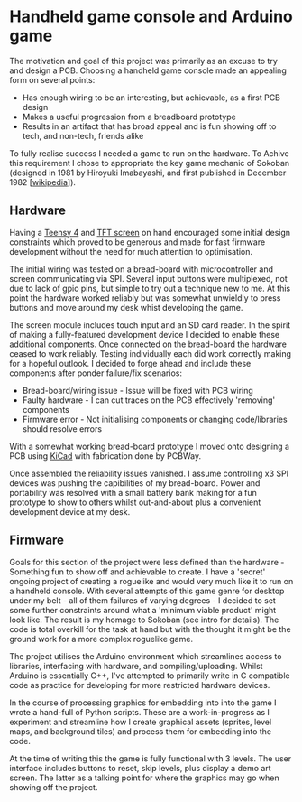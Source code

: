# Handheld game console and Arduino game

The motivation and goal of this project was primarily as an excuse to try and design a PCB. Choosing a handheld game console made an appealing form on several points:

- Has enough wiring to be an interesting, but achievable, as a first PCB design
- Makes a useful progression from a breadboard prototype
- Results in an artifact that has broad appeal and is fun showing off to tech, and non-tech, friends alike  

To fully realise success I needed a game to run on the hardware. To Achive this requirement I chose to appropriate the key game mechanic of Sokoban (designed in 1981 by Hiroyuki Imabayashi, and first published in December 1982 [[wikipedia](https://en.wikipedia.org/wiki/Sokoban)]).

## Hardware

Having a [Teensy 4](https://www.pjrc.com/store/teensy40.html) and [TFT screen](https://www.pjrc.com/store/display_ili9341_touch.html) on hand encouraged some initial design constraints which proved to be generous and made for fast firmware development without the need for much attention to optimisation.

The initial wiring was tested on a bread-board with microcontroller and screen communicating via SPI. Several input buttons were multiplexed, not due to lack of gpio pins, but simple to try out a technique new to me. At this point the hardware worked reliably but was somewhat unwieldly to press buttons and move around my desk whist developing the game. 

The screen module includes touch input and an SD card reader. In the spirit of making a fully-featured development device I decided to enable these additional components. Once connected on the bread-board the hardware ceased to work reliably. Testing individually each did work correctly making for a hopeful outlook. I decided to forge ahead and include these components after ponder failure/fix scenarios:

- Bread-board/wiring issue - Issue will be fixed with PCB wiring
- Faulty hardware - I can cut traces on the PCB effectively 'removing' components
- Firmware error - Not initialising components or changing code/libraries should resolve errors

With a somewhat working bread-board prototype I moved onto designing a PCB using [KiCad](https://www.kicad.org/) with fabrication done by PCBWay.  

Once assembled the reliability issues vanished. I assume controlling x3 SPI devices was pushing the capibilities of my bread-board. Power and portability was resolved with a small battery bank making for a fun prototype to show to others whilst out-and-about plus a convenient development device at my desk.


## Firmware

Goals for this section of the project were less defined than the hardware - Something fun to show off and achievable to create. I have a 'secret' ongoing project of creating a roguelike and would very much like it to run on a handheld console. With several attempts of this game genre for desktop under my belt - all of them failures of varying degrees - I decided to set some further constraints around what a 'minimum viable product' might look like. The result is my homage to Sokoban (see intro for details). The code is total overkill for the task at hand but with the thought it might be the ground work for a more complex roguelike game.

The project utilises the Arduino environment which streamlines access to libraries, interfacing with hardware, and compiling/uploading. Whilst Arduino is essentially C++, I've attempted to primarily write in C compatible code as practice for developing for more restricted hardware devices. 

In the course of processing graphics for embedding into into the game I wrote a hand-full of Python scripts. These are a work-in-progress as I experiment and streamline how I create graphical assets (sprites, level maps, and background tiles) and process them for embedding into the code.

At the time of writing this the game is fully functional with 3 levels. The user interface includes buttons to reset, skip levels, plus display a demo art screen. The latter as a talking point for where the graphics may go when showing off the project.
